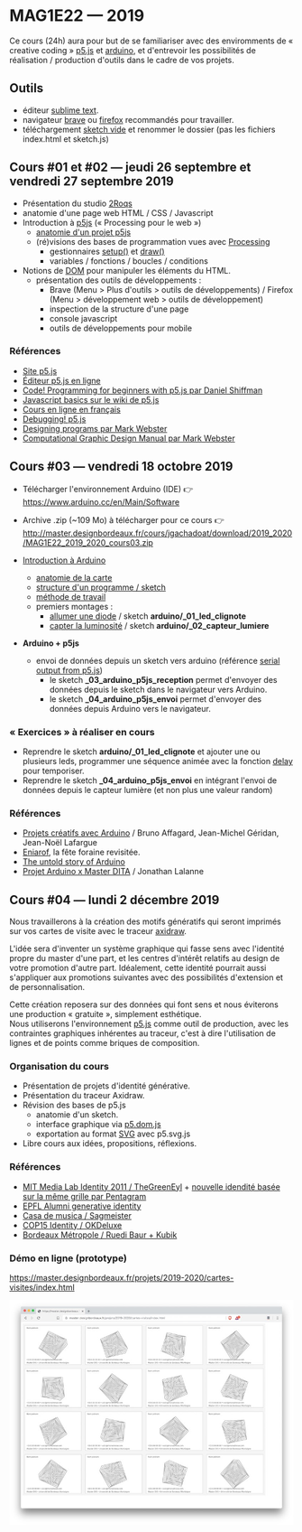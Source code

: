 MAG1E22 — 2019
===============================================

Ce cours (24h) aura pour but de se familiariser avec des enviromments de « creative coding » [p5.js](https://p5js.org/) et [arduino](https://www.arduino.cc/), et d'entrevoir les possibilités de réalisation / production d'outils dans le cadre de vos projets.

## Outils
* éditeur [sublime text](https://www.sublimetext.com/).
* navigateur [brave](https://brave.com/) ou [firefox](https://www.mozilla.org/fr/firefox/new/) recommandés pour travailler.
* téléchargement [sketch vide](s01_cours01/01-exemple-vide.zip) et renommer le dossier (pas les fichiers index.html et sketch.js)

## Cours #01 et #02 — jeudi 26 septembre et vendredi 27 septembre 2019 
* Présentation du studio [2Roqs](http://www.2roqs.fr) 
* anatomie d'une page web HTML / CSS / Javascript
* Introduction à [p5js](https://p5js.org/) (« Processing pour le web »)
  * [anatomie d'un projet p5js](https://p5js.org/get-started/)
  * (ré)visions des bases de programmation vues avec [Processing](https://processing.org/)
     * gestionnaires [setup()](https://p5js.org/reference/#/p5/setup) et [draw()](https://p5js.org/reference/#/p5/draw)
     * variables / fonctions / boucles / conditions
* Notions de [DOM](https://fr.wikipedia.org/wiki/Document_Object_Model) pour manipuler les éléments du HTML.
  * présentation des outils de développements :
    * Brave (Menu > Plus d'outils > outils de développements) / Firefox (Menu > développement web > outils de développement) 
    * inspection de la structure d'une page
    * console javascript
    * outils de développements pour mobile

### Références
* [Site p5.js](https://p5js.org/)
* [Éditeur p5.js en ligne](https://editor.p5js.org/)
* [Code! Programming for beginners with p5.js par Daniel Shiffman](https://www.youtube.com/watch?v=yPWkPOfnGsw)
* [Javascript basics sur le wiki de p5.js](https://github.com/processing/p5.js/wiki/JavaScript-basics)
* [Cours en ligne en français](http://www.lyceelecorbusier.eu/p5js/)
* [Debugging! p5.js](https://p5js.org/learn/debugging.html)
* [Designing programs par Mark Webster](https://designingprograms.bitbucket.io)
* [Computational Graphic Design Manual par Mark Webster](https://dpmanual.bitbucket.io)

## Cours #03 — vendredi 18 octobre 2019 

* Télécharger l'environnement Arduino (IDE) :point_right: https://www.arduino.cc/en/Main/Software
* Archive .zip (~109 Mo) à télécharger pour ce cours :point_right: http://master.designbordeaux.fr/cours/jgachadoat/download/2019_2020/MAG1E22_2019_2020_cours03.zip

* [Introduction à Arduino](
http://master.designbordeaux.fr/cours/jgachadoat/arduino/index.html)
  * [anatomie de la carte](http://master.designbordeaux.fr/cours/jgachadoat/arduino/index.html#arduino)
  * [structure d'un programme / sketch](http://master.designbordeaux.fr/cours/jgachadoat/arduino/index.html#sketch)
  * [méthode de travail](http://master.designbordeaux.fr/cours/jgachadoat/arduino/index.html#methode_travail)
  * premiers montages : 
    * [allumer une diode](http://master.designbordeaux.fr/cours/jgachadoat/arduino/index.html#allumer_diode) / sketch **arduino/_01_led_clignote**
    * [capter la luminosité](http://master.designbordeaux.fr/cours/jgachadoat/arduino/index.html#capter_lumiere) / sketch **arduino/_02_capteur_lumiere**
* **Arduino + p5js**
  * envoi de données depuis un sketch vers arduino (référence [serial output from p5.js](https://itp.nyu.edu/physcomp/labs/labs-serial-communication/lab-serial-output-from-p5-js/))
    * le sketch **_03_arduino_p5js_reception** permet d'envoyer des données depuis le sketch dans le navigateur vers Arduino.
    * le sketch **_04_arduino_p5js_envoi** permet d'envoyer des données depuis Arduino vers le navigateur.
 
 ### « Exercices » à réaliser en cours
  * Reprendre le sketch **arduino/_01_led_clignote** et ajouter une ou plusieurs leds, programmer une séquence animée avec la fonction [delay](https://www.arduino.cc/reference/en/language/functions/time/delay/) pour temporiser.
  * Reprendre le sketch **_04_arduino_p5js_envoi** en intégrant l'envoi de données depuis le capteur lumière (et non plus une valeur random)
 
 ### Références
 * [Projets créatifs avec Arduino](https://www.eyrolles.com/Informatique/Livre/projets-creatifs-avec-arduino-9782744026171/) / Bruno Affagard, Jean-Michel Géridan, Jean-Noël Lafargue
 * [Eniarof](http://www.eniarof.com/maintenance), la fête foraine revisitée.
 * [The untold story of Arduino](https://arduinohistory.github.io/)
 * [Projet Arduino x Master DITA](http://jonathanlalanne.fr/arduino/accueil.html) / Jonathan Lalanne 
 
 ## Cours #04 — lundi 2 décembre 2019 
Nous travaillerons à la création des motifs génératifs qui seront imprimés sur vos cartes de visite avec le traceur [axidraw](https://axidraw.com/).

L'idée sera d'inventer un système graphique qui fasse sens avec l'identité propre du master d'une part, et les centres d'intérêt relatifs au design de votre promotion d'autre part. Idéalement, cette identité pourrait aussi s'appliquer aux promotions suivantes avec des possibilités d'extension et de personnalisation.

Cette création reposera sur des données qui font sens et nous éviterons une production « gratuite », simplement esthétique.  
Nous utiliserons l'environnement [p5.js](https://p5js.org/) comme outil de production, avec les contraintes graphiques inhérentes au traceur, c'est à dire l'utilisation de lignes et de points comme briques de composition. 

### Organisation du cours
* Présentation de projets d'identité générative.
* Présentation du traceur Axidraw.
* Révision des bases de p5.js
  * anatomie d'un sketch. 
  * interface graphique via [p5.dom.js](https://p5js.org/reference/#group-DOM)
  * exportation au format [SVG](https://fr.wikipedia.org/wiki/Scalable_Vector_Graphics) avec p5.svg.js
* Libre cours aux idées, propositions, réflexions. 

### Références
* [MIT Media Lab Identity 2011 / TheGreenEyl](https://vimeo.com/20250134) + [nouvelle idendité basée sur la même grille par Pentagram](https://www.underconsideration.com/brandnew/archives/new_logo_and_identity_for_mit_media_lab_by_pentagram.php)
* [EPFL Alumni generative identity](https://www.youtube.com/watch?v=Qbg9be9yXaQ)
* [Casa de musica / Sagmeister](https://vimeo.com/17353965)
* [COP15 Identity / OKDeluxe](http://www.okdeluxe.co.uk/cop15/)
* [Bordeaux Métropole / Ruedi Baur + Kubik](https://www.grapheine.com/actulogo/nouvelle-identite-visuelle-generative-bordeaux-metropole)

### Démo en ligne (prototype)
https://master.designbordeaux.fr/projets/2019-2020/cartes-visites/index.html

![Prototype](s01_cours04/images/191201_Master_DIIS_cartes_visites_early_proto.jpg)



